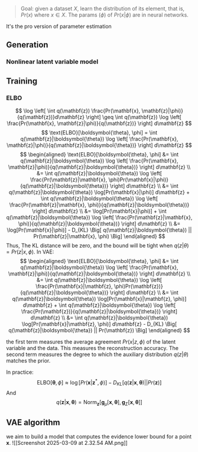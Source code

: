 >Goal: given a dataset $X$, learn the distribution of its element, that is, $Pr (x)$ where $x \in X$.
>The params ($\phi$) of $Pr (x|\phi)$ are in neural networks.

It's the pro version of parameter estimation
## Generation
### Nonlinear latent variable model

## Training
### ELBO
$$
\log \left[ \int q(\mathbf{z}) \frac{Pr(\mathbf{x}, \mathbf{z}|\phi)}{q(\mathbf{z})}d\mathbf{z} \right] \geq \int q(\mathbf{z}) \log \left[ \frac{Pr(\mathbf{x}, \mathbf{z}|\phi)}{q(\mathbf{z})} \right] d\mathbf{z}
$$
$$
\text{ELBO}[\boldsymbol{\theta}, \phi] = \int q(\mathbf{z}|\boldsymbol{\theta}) \log \left[ \frac{Pr(\mathbf{x}, \mathbf{z}|\phi)}{q(\mathbf{z}|\boldsymbol{\theta})} \right] d\mathbf{z}
$$
$$
\begin{aligned}
\text{ELBO}[\boldsymbol{\theta}, \phi] &= \int q(\mathbf{z}|\boldsymbol{\theta}) \log \left[ \frac{Pr(\mathbf{x}, \mathbf{z}|\phi)}{q(\mathbf{z}|\boldsymbol{\theta})} \right] d\mathbf{z} \\
&= \int q(\mathbf{z}|\boldsymbol{\theta}) \log \left[ \frac{Pr(\mathbf{z}|\mathbf{x}, \phi)Pr(\mathbf{x}|\phi)}{q(\mathbf{z}|\boldsymbol{\theta})} \right] d\mathbf{z} \\
&= \int q(\mathbf{z}|\boldsymbol{\theta}) \log[Pr(\mathbf{x}|\phi)] d\mathbf{z} + \int q(\mathbf{z}|\boldsymbol{\theta}) \log \left[ \frac{Pr(\mathbf{z}|\mathbf{x}, \phi)}{q(\mathbf{z}|\boldsymbol{\theta})} \right] d\mathbf{z} \\
&= \log[Pr(\mathbf{x}|\phi)] + \int q(\mathbf{z}|\boldsymbol{\theta}) \log \left[ \frac{Pr(\mathbf{z}|\mathbf{x}, \phi)}{q(\mathbf{z}|\boldsymbol{\theta})} \right] d\mathbf{z} \\
&= \log[Pr(\mathbf{x}|\phi)] - D_{KL} \Big[ q(\mathbf{z}|\boldsymbol{\theta}) || Pr(\mathbf{z}|\mathbf{x}, \phi) \Big]
\end{aligned}
$$
Thus, The KL distance will be zero, and the bound will be tight when $q(z|θ) = P r(z|x, ϕ)$.
In VAE:
$$
\begin{aligned}
\text{ELBO}[\boldsymbol{\theta}, \phi] &= \int q(\mathbf{z}|\boldsymbol{\theta}) \log \left[ \frac{Pr(\mathbf{x}, \mathbf{z}|\phi)}{q(\mathbf{z}|\boldsymbol{\theta})} \right] d\mathbf{z} \\
&= \int q(\mathbf{z}|\boldsymbol{\theta}) \log \left[ \frac{Pr(\mathbf{x}|\mathbf{z}, \phi)Pr(\mathbf{z})}{q(\mathbf{z}|\boldsymbol{\theta})} \right] d\mathbf{z} \\
&= \int q(\mathbf{z}|\boldsymbol{\theta}) \log[Pr(\mathbf{x}|\mathbf{z}, \phi)] d\mathbf{z} + \int q(\mathbf{z}|\boldsymbol{\theta}) \log \left[ \frac{Pr(\mathbf{z})}{q(\mathbf{z}|\boldsymbol{\theta})} \right] d\mathbf{z} \\
&= \int q(\mathbf{z}|\boldsymbol{\theta}) \log[Pr(\mathbf{x}|\mathbf{z}, \phi)] d\mathbf{z} - D_{KL} \Big[ q(\mathbf{z}|\boldsymbol{\theta}) || Pr(\mathbf{z}) \Big]
\end{aligned}
$$

the first term measures the average agreement $Pr(x|z, ϕ)$ of the latent variable and the data. This measures the reconstruction accuracy. The second term measures the degree to which the auxiliary distribution $q(z|θ)$ matches the prior.

In practice:
$$
\text{ELBO}[\boldsymbol{\theta}, \phi] \approx \log[Pr(\mathbf{x}|\mathbf{z}^{*}, \phi)] - D_{KL} \Big[ q(\mathbf{z}|\mathbf{x}, \boldsymbol{\theta}) || Pr(\mathbf{z}) \Big]
$$
And 
$$
q(\mathbf{z}|\mathbf{x}, \boldsymbol{\theta}) = \text{Norm}_{\mathbf{z}} \Big[ \mathbf{g}_{\mu}[\mathbf{x}, \boldsymbol{\theta}], \mathbf{g}_{\Sigma}[\mathbf{x}, \boldsymbol{\theta}] \Big]
$$
## VAE algorithm
we aim to build a model that computes the evidence lower bound for a point $\mathbf{x}$.
![[Screenshot 2025-03-09 at 2.32.54 AM.png]]

